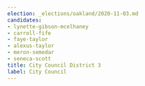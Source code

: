 ```yaml
---
election: _elections/oakland/2020-11-03.md
candidates:
- lynette-gibson-mcelhaney
- carroll-fife
- faye-taylor
- alexus-taylor
- meron-semedar
- seneca-scott
title: City Council District 3
label: City Council
---
```

